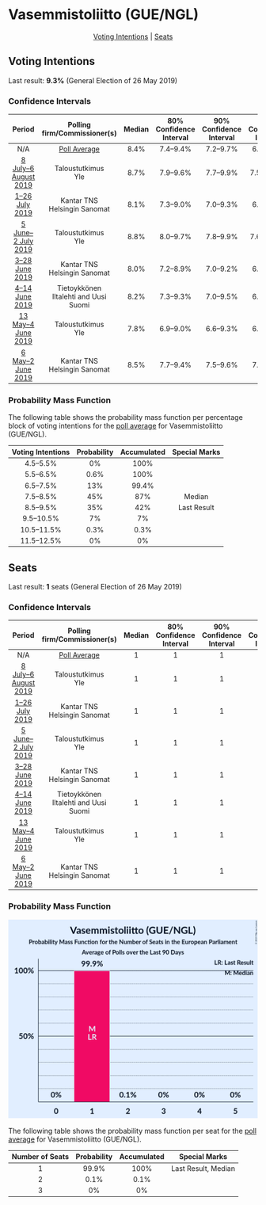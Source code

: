 # Vasemmistoliitto (GUE/NGL)

<p align="center"><a href="#voting-intentions">Voting Intentions</a> | <a href="#seats">Seats</a></p>

## Voting Intentions

Last result: **9.3%** (General Election of 26 May 2019)

### Confidence Intervals

| Period     | Polling firm/Commissioner(s) | Median | 80% Confidence Interval | 90% Confidence Interval | 95% Confidence Interval | 99% Confidence Interval |
|:----------:|:----------------:|:-----------:|:-----------------------:|:-----------------------:|:-----------------------:|:-----------------------:|
| N/A | [Poll Average](average.html) | 8.4% | 7.4–9.4% | 7.2–9.7% | 6.9–9.9% | 6.5–10.4% |
| [8 July–6 August 2019](2019-08-06-Taloustutkimus.html) | Taloustutkimus <br> Yle | 8.7% | 7.9–9.6% | 7.7–9.9% | 7.5–10.1% | 7.1–10.6% |
| [1–26 July 2019](2019-07-26-KantarTNS.html) | Kantar TNS <br> Helsingin Sanomat | 8.1% | 7.3–9.0% | 7.0–9.3% | 6.9–9.5% | 6.5–10.0% |
| [5 June–2 July 2019](2019-07-02-Taloustutkimus.html) | Taloustutkimus <br> Yle | 8.8% | 8.0–9.7% | 7.8–9.9% | 7.6–10.2% | 7.2–10.6% |
| [3–28 June 2019](2019-06-28-KantarTNS.html) | Kantar TNS <br> Helsingin Sanomat | 8.0% | 7.2–8.9% | 7.0–9.2% | 6.8–9.4% | 6.4–9.9% |
| [4–14 June 2019](2019-06-14-Tietoykkönen.html) | Tietoykkönen <br> Iltalehti and Uusi Suomi | 8.2% | 7.3–9.3% | 7.0–9.5% | 6.8–9.8% | 6.4–10.3% |
| [13 May–4 June 2019](2019-06-04-Taloustutkimus.html) | Taloustutkimus <br> Yle | 7.8% | 6.9–9.0% | 6.6–9.3% | 6.4–9.6% | 6.0–10.2% |
| [6 May–2 June 2019](2019-06-02-KantarTNS.html) | Kantar TNS <br> Helsingin Sanomat | 8.5% | 7.7–9.4% | 7.5–9.6% | 7.3–9.8% | 6.9–10.3% |

### Probability Mass Function

The following table shows the probability mass function per percentage block of voting intentions for the [poll average](average.html) for Vasemmistoliitto (GUE/NGL).

| Voting Intentions | Probability | Accumulated | Special Marks |
|:-----------------:|:-----------:|:-----------:|:-------------:|
| 4.5–5.5% | 0% | 100% |  |
| 5.5–6.5% | 0.6% | 100% |  |
| 6.5–7.5% | 13% | 99.4% |  |
| 7.5–8.5% | 45% | 87% | Median |
| 8.5–9.5% | 35% | 42% | Last Result |
| 9.5–10.5% | 7% | 7% |  |
| 10.5–11.5% | 0.3% | 0.3% |  |
| 11.5–12.5% | 0% | 0% |  |


## Seats

Last result: **1** seats (General Election of 26 May 2019)

### Confidence Intervals

| Period     | Polling firm/Commissioner(s) | Median | 80% Confidence Interval | 90% Confidence Interval | 95% Confidence Interval | 99% Confidence Interval |
|:----------:|:----------------:|:------:|:-----------------------:|:-----------------------:|:-----------------------:|:-----------------------:|
| N/A | [Poll Average](average.html) | 1 | 1 | 1 | 1 | 1 |
| [8 July–6 August 2019](2019-08-06-Taloustutkimus.html) | Taloustutkimus <br> Yle | 1 | 1 | 1 | 1 | 1 |
| [1–26 July 2019](2019-07-26-KantarTNS.html) | Kantar TNS <br> Helsingin Sanomat | 1 | 1 | 1 | 1 | 1 |
| [5 June–2 July 2019](2019-07-02-Taloustutkimus.html) | Taloustutkimus <br> Yle | 1 | 1 | 1 | 1 | 1 |
| [3–28 June 2019](2019-06-28-KantarTNS.html) | Kantar TNS <br> Helsingin Sanomat | 1 | 1 | 1 | 1 | 1 |
| [4–14 June 2019](2019-06-14-Tietoykkönen.html) | Tietoykkönen <br> Iltalehti and Uusi Suomi | 1 | 1 | 1 | 1 | 1 |
| [13 May–4 June 2019](2019-06-04-Taloustutkimus.html) | Taloustutkimus <br> Yle | 1 | 1 | 1 | 1 | 1 |
| [6 May–2 June 2019](2019-06-02-KantarTNS.html) | Kantar TNS <br> Helsingin Sanomat | 1 | 1 | 1 | 1 | 1 |

### Probability Mass Function

![Graph with seats probability mass function not yet produced](average-seats-pmf-vasemmistoliittoguengl.png "Seats Probability Mass Function")

The following table shows the probability mass function per seat for the [poll average](average.html) for Vasemmistoliitto (GUE/NGL).

| Number of Seats | Probability | Accumulated | Special Marks |
|:---------------:|:-----------:|:-----------:|:-------------:|
| 1 | 99.9% | 100% | Last Result, Median |
| 2 | 0.1% | 0.1% |  |
| 3 | 0% | 0% |  |



